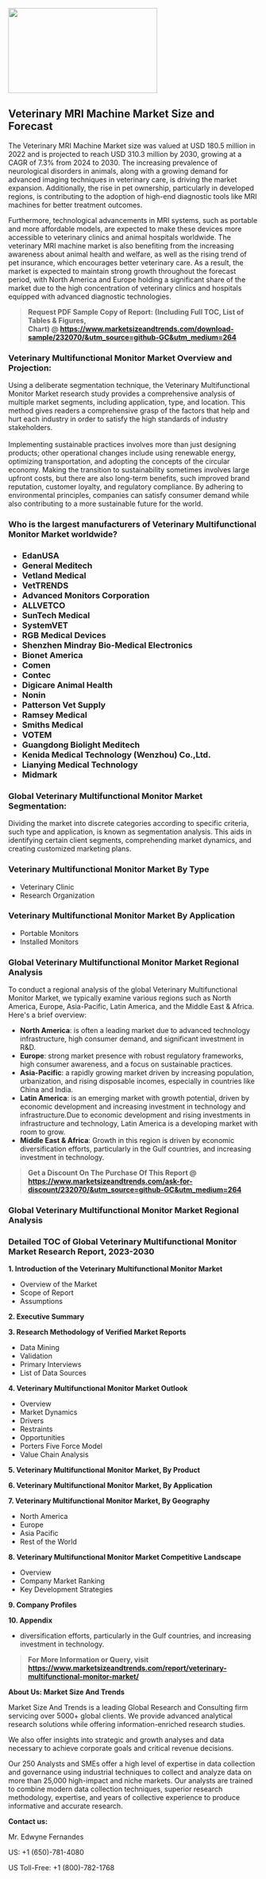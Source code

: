 <p><img class="alignnone size-medium wp-image-20088" src="https://ffe5etoiles.com/wp-content/uploads/2024/12/MST1-300x171.png" alt="" width="300" height="171" /></p><h2>Veterinary MRI Machine Market Size and Forecast</h2><p>The Veterinary MRI Machine Market size was valued at USD 180.5 million in 2022 and is projected to reach USD 310.3 million by 2030, growing at a CAGR of 7.3% from 2024 to 2030. The increasing prevalence of neurological disorders in animals, along with a growing demand for advanced imaging techniques in veterinary care, is driving the market expansion. Additionally, the rise in pet ownership, particularly in developed regions, is contributing to the adoption of high-end diagnostic tools like MRI machines for better treatment outcomes.</p><p>Furthermore, technological advancements in MRI systems, such as portable and more affordable models, are expected to make these devices more accessible to veterinary clinics and animal hospitals worldwide. The veterinary MRI machine market is also benefiting from the increasing awareness about animal health and welfare, as well as the rising trend of pet insurance, which encourages better veterinary care. As a result, the market is expected to maintain strong growth throughout the forecast period, with North America and Europe holding a significant share of the market due to the high concentration of veterinary clinics and hospitals equipped with advanced diagnostic technologies.</p></p><blockquote id="" class=""><strong>Request PDF Sample Copy of Report: (Including Full TOC, List of Tables &amp; Figures, Chart)&nbsp;@&nbsp;<strong><a href="https://www.marketsizeandtrends.com/download-sample/232070/&utm_source=github-GC&utm_medium=264" target="_blank">https://www.marketsizeandtrends.com/download-sample/232070/&utm_source=github-GC&utm_medium=264</a></strong></strong></blockquote><h3 id="" class="">Veterinary Multifunctional Monitor Market&nbsp;Overview and Projection:</h3><p id="" class="">Using a deliberate segmentation technique, the Veterinary Multifunctional Monitor Market research study provides a comprehensive analysis of multiple market segments, including application, type, and location. This method gives readers a comprehensive grasp of the factors that help and hurt each industry in order to satisfy the high standards of industry stakeholders. <br /> <br />Implementing sustainable practices involves more than just designing products; other operational changes include using renewable energy, optimizing transportation, and adopting the concepts of the circular economy. Making the transition to sustainability sometimes involves large upfront costs, but there are also long-term benefits, such improved brand reputation, customer loyalty, and regulatory compliance. By adhering to environmental principles, companies can satisfy consumer demand while also contributing to a more sustainable future for the world.</p><h3 id="" class="">Who is the largest manufacturers of&nbsp;Veterinary Multifunctional Monitor Market worldwide?</h3><h3 class=""><p><ul><li>EdanUSA </li><li> General Meditech </li><li> Vetland Medical </li><li> VetTRENDS </li><li> Advanced Monitors Corporation </li><li> ALLVETCO </li><li> SunTech Medical </li><li> SystemVET </li><li> RGB Medical Devices </li><li> Shenzhen Mindray Bio-Medical Electronics </li><li> Bionet America </li><li> Comen </li><li> Contec </li><li> Digicare Animal Health </li><li> Nonin </li><li> Patterson Vet Supply </li><li> Ramsey Medical </li><li> Smiths Medical </li><li> VOTEM </li><li> Guangdong Biolight Meditech </li><li> Kenida Medical Technology (Wenzhou) Co.,Ltd. </li><li> Lianying Medical Technology </li><li> Midmark</li></ul></p></h3><h3 id="" class="">Global&nbsp;Veterinary Multifunctional Monitor Market Segmentation:</h3><p id="" class="">Dividing the market into discrete categories according to specific criteria, such type and application, is known as segmentation analysis. This aids in identifying certain client segments, comprehending market dynamics, and creating customized marketing plans.</p><h3 id="" class="">Veterinary Multifunctional Monitor Market&nbsp;By Type</h3><p><p><ul><li>Veterinary Clinic</li><li> Research Organization</p></li></ul></p></p><h3 id="" class="">Veterinary Multifunctional Monitor Market&nbsp;By Application</h3><p class=""><p><ul><li>Portable Monitors</li><li> Installed Monitors</li></ul></p></p><h3 id="" class="">Global Veterinary Multifunctional Monitor Market Regional Analysis</h3><p id="" class="">To conduct a regional analysis of the global Veterinary Multifunctional Monitor Market, we typically examine various regions such as North America, Europe, Asia-Pacific, Latin America, and the Middle East &amp; Africa. Here's a brief overview:</p><ul><li><strong>North America</strong>: is often a leading market due to advanced technology infrastructure, high consumer demand, and significant investment in R&amp;D.</li><li><strong>Europe</strong>: strong market presence with robust regulatory frameworks, high consumer awareness, and a focus on sustainable practices.</li><li><strong>Asia-Pacific</strong>: a rapidly growing market driven by increasing population, urbanization, and rising disposable incomes, especially in countries like China and India.</li><li><strong>Latin America</strong>: is an emerging market with growth potential, driven by economic development and increasing investment in technology and infrastructure.Due to economic development and rising investments in infrastructure and technology, Latin America is a developing market with room to grow.</li><li><strong>Middle East &amp; Africa</strong>: Growth in this region is driven by economic diversification efforts, particularly in the Gulf countries, and increasing investment in technology.</li></ul><blockquote id="" class=""><strong>Get a Discount On The Purchase Of This Report @ <strong><a href="https://www.marketsizeandtrends.com/ask-for-discount/232070/&utm_source=github-GC&utm_medium=264" target="_blank">https://www.marketsizeandtrends.com/ask-for-discount/232070/&utm_source=github-GC&utm_medium=264</a></strong></strong></blockquote><h3 id="" class="">Global Veterinary Multifunctional Monitor Market Regional Analysis</h3><h3 id="" class="">Detailed TOC of Global Veterinary Multifunctional Monitor Market Research Report, 2023-2030</h3><p id="" class=""><strong>1. Introduction of the Veterinary Multifunctional Monitor Market</strong></p><ul><li>Overview of the Market</li><li>Scope of Report</li><li>Assumptions</li></ul><p id="" class=""><strong>2. Executive Summary</strong></p><p id="" class=""><strong>3. Research Methodology of Verified Market Reports</strong></p><ul><li>Data Mining</li><li>Validation</li><li>Primary Interviews</li><li>List of Data Sources</li></ul><p id="" class=""><strong>4. Veterinary Multifunctional Monitor Market Outlook</strong></p><ul><li>Overview</li><li>Market Dynamics</li><li>Drivers</li><li>Restraints</li><li>Opportunities</li><li>Porters Five Force Model</li><li>Value Chain Analysis</li></ul><p id="" class=""><strong>5. Veterinary Multifunctional Monitor Market, By Product</strong></p><p id="" class=""><strong>6. Veterinary Multifunctional Monitor Market, By Application</strong></p><p id="" class=""><strong>7. Veterinary Multifunctional Monitor Market, By Geography</strong></p><ul><li>North America</li><li>Europe</li><li>Asia Pacific</li><li>Rest of the World</li></ul><p id="" class=""><strong>8. Veterinary Multifunctional Monitor Market Competitive Landscape</strong></p><ul><li>Overview</li><li>Company Market Ranking</li><li>Key Development Strategies</li></ul><p id="" class=""><strong>9. Company Profiles</strong></p><p id="" class=""><strong>10. Appendix</strong></p><ul><li>diversification efforts, particularly in the Gulf countries, and increasing investment in technology.</li></ul><blockquote id="" class=""><strong>For More Information or Query, visit <strong><strong><a href="https://www.marketsizeandtrends.com/report/veterinary-multifunctional-monitor-market/" target="_blank">https://www.marketsizeandtrends.com/report/veterinary-multifunctional-monitor-market/</a></strong></strong></strong></blockquote><p id="" class=""><strong>About Us: Market Size And Trends</strong></p><p id="" class="">Market Size And Trends is a leading Global Research and Consulting firm servicing over 5000+ global clients. We provide advanced analytical research solutions while offering information-enriched research studies.</p><p id="" class="">We also offer insights into strategic and growth analyses and data necessary to achieve corporate goals and critical revenue decisions.</p><p id="" class="">Our 250 Analysts and SMEs offer a high level of expertise in data collection and governance using industrial techniques to collect and analyze data on more than 25,000 high-impact and niche markets. Our analysts are trained to combine modern data collection techniques, superior research methodology, expertise, and years of collective experience to produce informative and accurate research.</p><p id="" class=""><strong>Contact us:</strong></p><p id="" class="">Mr. Edwyne Fernandes</p><p id="" class="">US: +1 (650)-781-4080</p><p id="" class="">US Toll-Free: +1 (800)-782-1768</p>
